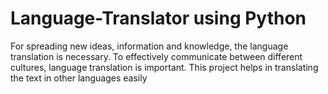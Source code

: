# Language-Translator using Python
For spreading new ideas, information and knowledge, the language translation is necessary. To effectively communicate between different cultures, language translation is important. This project helps in translating the text in other languages easily
